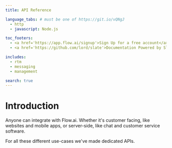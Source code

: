 ```yaml
---
title: API Reference

language_tabs: # must be one of https://git.io/vQNgJ
  - http
  - javascript: Node.js

toc_footers:
  - <a href='https://app.flow.ai/signup'>Sign Up for a free account</a>
  - <a href='https://github.com/lord/slate'>Documentation Powered by Slate</a>

includes:
  - rtm
  - messaging
  - management

search: true
---
```


# Introduction

Anyone can integrate with Flow.ai. Whether it's customer facing, like websites and mobile apps, or server-side, like chat and customer service software.

For all these different use-cases we've made dedicated APIs.
